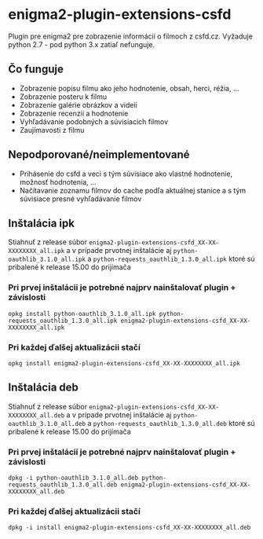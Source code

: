# enigma2-plugin-extensions-csfd
Plugin pre enigma2 pre zobrazenie informácií o filmoch z csfd.cz. Vyžaduje python 2.7 - pod python 3.x zatiaľ nefunguje.

## Čo funguje
- Zobrazenie popisu filmu ako jeho hodnotenie, obsah, herci, réžia, ...
- Zobrazenie posteru k filmu
- Zobrazenie galérie obrázkov a videii
- Zobrazenie recenzií a hodnotenie
- Vyhľadávanie podobných a súvisiacich filmov
- Zaujímavosti z filmu

## Nepodporované/neimplementované
- Prihásenie do csfd a veci s tým súvisiace ako vlastné hodnotenie, možnosť hodnotenia, ...
- Načítavanie zoznamu filmov do cache podľa aktuálnej stanice a s tým súvisiace presné vyhľadávanie filmov

## Inštalácia ipk
Stiahnuť z release súbor `enigma2-plugin-extensions-csfd_XX-XX-XXXXXXXX_all.ipk` a v prípade prvotnej inštalácie aj `python-oauthlib_3.1.0_all.ipk` a `python-requests_oauthlib_1.3.0_all.ipk` ktoré sú pribalené k release 15.00 do prijímača

### Pri prvej inštalácii je potrebné najprv nainštalovať plugin + závislosti
```
opkg install python-oauthlib_3.1.0_all.ipk python-requests_oauthlib_1.3.0_all.ipk enigma2-plugin-extensions-csfd_XX-XX-XXXXXXXX_all.ipk
```
### Pri každej ďalšej aktualizácii stačí
```
opkg install enigma2-plugin-extensions-csfd_XX-XX-XXXXXXXX_all.ipk
```
## Inštalácia deb
Stiahnuť z release súbor `enigma2-plugin-extensions-csfd_XX-XX-XXXXXXXX_all.deb` a v prípade prvotnej inštalácie aj `python-oauthlib_3.1.0_all.deb` a `python-requests_oauthlib_1.3.0_all.deb` ktoré sú pribalené k release 15.00 do prijímača

### Pri prvej inštalácii je potrebné najprv nainštalovať plugin + závislosti
```
dpkg -i python-oauthlib_3.1.0_all.deb python-requests_oauthlib_1.3.0_all.deb enigma2-plugin-extensions-csfd_XX-XX-XXXXXXXX_all.deb
```
### Pri každej ďalšej aktualizácii stačí
```
dpkg -i install enigma2-plugin-extensions-csfd_XX-XX-XXXXXXXX_all.deb
```
